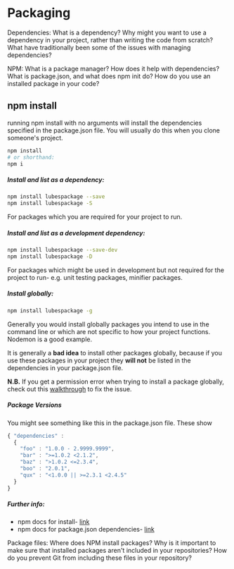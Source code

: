 # Packaging

Dependencies: What is a dependency? Why might you want to use a dependency in your project, rather than writing the code from scratch? What have traditionally been some of the issues with managing dependencies?

NPM: What is a package manager? How does it help with dependencies? What is package.json, and what does npm init do? How do you use an installed package in your code?

## npm install
running npm install with no arguments will install the dependencies specified in the package.json file. You will usually do this when you clone someone's project.
```bash
npm install
# or shorthand:
npm i
```

##### Install and list as a dependency:
```bash
npm install lubespackage --save
npm install lubespackage -S
```
For packages which you are required for your project to run.


##### Install and list as a development dependency:
```bash
npm install lubespackage --save-dev
npm install lubespackage -D
```
For packages which might be used in development but not required for the project to run- e.g. unit testing packages, minifier packages.

##### Install globally:
```bash
npm install lubespackage -g
```
Generally you would install globally packages you intend to use in the command line or which are not specific to how your project functions. Nodemon is a good example.

It is generally a __bad idea__ to install other packages globally, because if you use these packages in your project they __will not__ be listed in the dependencies in your package.json file.

__N.B.__ If you get a permission error when trying to install a package globally, check out this [walkthrough](https://docs.npmjs.com/getting-started/fixing-npm-permissions) to fix the issue.

##### Package Versions
You might see something like this in the package.json file. These show
```js
{ "dependencies" :
  {
    "foo" : "1.0.0 - 2.9999.9999",
    "bar" : ">=1.0.2 <2.1.2",
    "baz" : ">1.0.2 <=2.3.4",
    "boo" : "2.0.1",
    "qux" : "<1.0.0 || >=2.3.1 <2.4.5"
  }
}
```

##### Further info:
- npm docs for install- [link](https://docs.npmjs.com/cli/install)
- npm docs for package.json dependencies- [link](https://docs.npmjs.com/files/package.json#dependencies)


Package files: Where does NPM install packages? Why is it important to make sure that installed packages aren't included in your repositories? How do you prevent Git from including these files in your repository?
